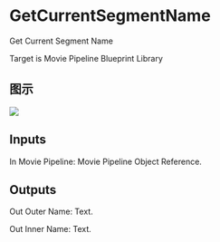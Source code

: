 # GetCurrentSegmentName

Get Current Segment Name

Target is Movie Pipeline Blueprint Library

## 图示

![]($-20221218-20084208.png)

## Inputs

In Movie Pipeline: Movie Pipeline Object Reference.  

## Outputs

Out Outer Name: Text.

Out Inner Name: Text.

